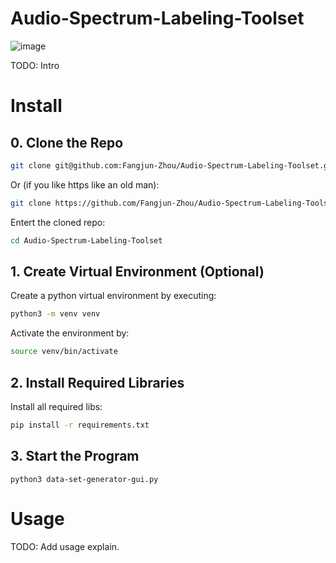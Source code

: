 # Audio-Spectrum-Labeling-Toolset

![image](https://user-images.githubusercontent.com/79500078/184058159-b9252996-6e5d-4e9f-8161-e5e13eb9261f.png)

TODO: Intro

# Install

## 0. Clone the Repo

```bash
git clone git@github.com:Fangjun-Zhou/Audio-Spectrum-Labeling-Toolset.git
```

Or (if you like https like an old man):

```bash
git clone https://github.com/Fangjun-Zhou/Audio-Spectrum-Labeling-Toolset.git
```

Entert the cloned repo:

```bash
cd Audio-Spectrum-Labeling-Toolset
```

## 1. Create Virtual Environment (Optional)

Create a python virtual environment by executing:

```bash
python3 -m venv venv
```

Activate the environment by:

```bash
source venv/bin/activate
```

## 2. Install Required Libraries

Install all required libs:

```bash
pip install -r requirements.txt
```

## 3. Start the Program

```
python3 data-set-generator-gui.py
```

# Usage

TODO: Add usage explain.
